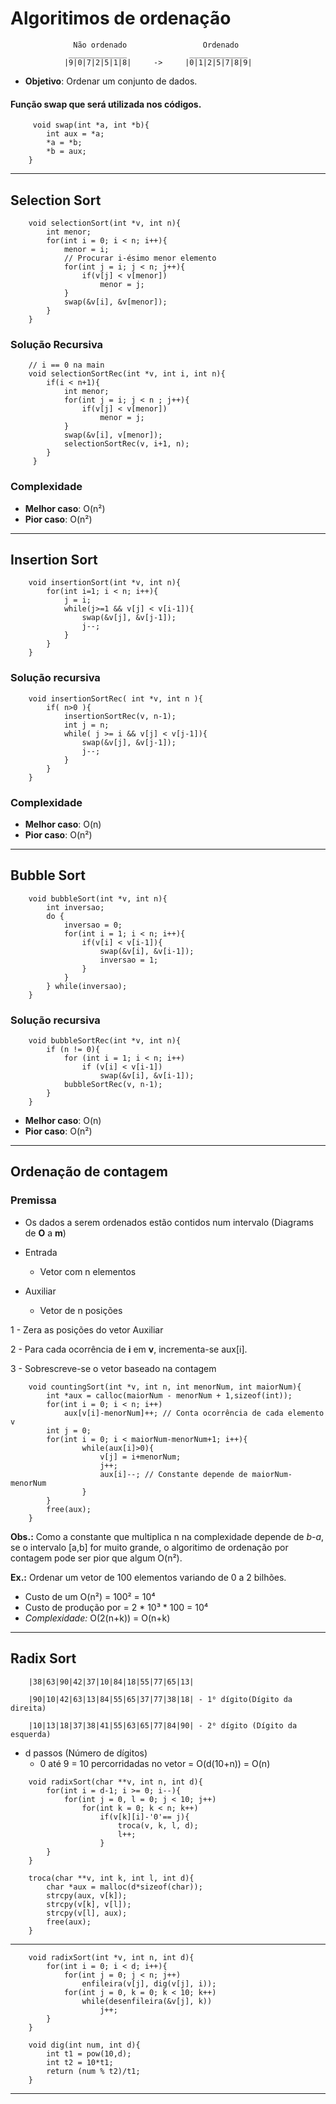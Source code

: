 # Algoritimos de ordenação
```
              Não ordenado                 Ordenado
             _____________              _____________ 
            |9|0|7|2|5|1|8|     ->     |0|1|2|5|7|8|9| 
```
- **Objetivo**: Ordenar um conjunto de dados.
#### Função swap que será utilizada nos códigos. 
```
     void swap(int *a, int *b){
        int aux = *a;
        *a = *b;
        *b = aux;
    }
```
---
## Selection Sort
```
    void selectionSort(int *v, int n){
        int menor;
        for(int i = 0; i < n; i++){
            menor = i;            
            // Procurar i-ésimo menor elemento
            for(int j = i; j < n; j++){ 
                if(v[j] < v[menor]) 
                    menor = j;    
            }
            swap(&v[i], &v[menor]);
        }
    }
```
### Solução Recursiva
```
    // i == 0 na main
    void selectionSortRec(int *v, int i, int n){
        if(i < n+1){
            int menor;
            for(int j = i; j < n ; j++){
                if(v[j] < v[menor])
                    menor = j;
            }
            swap(&v[i], v[menor]);
            selectionSortRec(v, i+1, n);
        }
     }
```
### Complexidade
- **Melhor caso**: O(n²)
- **Pior caso**: O(n²)

---
## Insertion Sort
```
    void insertionSort(int *v, int n){
        for(int i=1; i < n; i++){
            j = i;
            while(j>=1 && v[j] < v[i-1]){
                swap(&v[j], &v[j-1]);
                j--;
            }
        }
    }
```
### Solução recursiva
```
    void insertionSortRec( int *v, int n ){
        if( n>0 ){
            insertionSortRec(v, n-1);
            int j = n;
            while( j >= i && v[j] < v[j-1]){
                swap(&v[j], &v[j-1]);
                j--;
            }
        }
    }
```
### Complexidade
- **Melhor caso**: O(n)
- **Pior caso**: O(n²)

---
## Bubble Sort
```
    void bubbleSort(int *v, int n){
        int inversao;
        do {
            inversao = 0;
            for(int i = 1; i < n; i++){
                if(v[i] < v[i-1]){
                    swap(&v[i], &v[i-1]);
                    inversao = 1;
                }
            }
        } while(inversao);
    }
```
### Solução recursiva
```
    void bubbleSortRec(int *v, int n){
        if (n != 0){
            for (int i = 1; i < n; i++)
                if (v[i] < v[i-1])
                    swap(&v[i], &v[i-1]);
            bubbleSortRec(v, n-1);
        }
    } 
```
- **Melhor caso**: O(n)
- **Pior caso**: O(n²)
---
## Ordenação de contagem

### Premissa
- Os dados a serem ordenados estão contidos num intervalo (Diagrams de **O** a **m**)

- Entrada
  - Vetor com n elementos
- Auxiliar
  - Vetor de n posições

1 - Zera as posições do vetor Auxiliar

2 - Para cada ocorrência de **i** em **v**, incrementa-se aux[i].

3 - Sobrescreve-se o vetor baseado na contagem

```
    void countingSort(int *v, int n, int menorNum, int maiorNum){
        int *aux = calloc(maiorNum - menorNum + 1,sizeof(int)); 
        for(int i = 0; i < n; i++) 
            aux[v[i]-menorNum]++; // Conta ocorrência de cada elemento v
        int j = 0;
        for(int i = 0; i < maiorNum-menorNum+1; i++){ 
                while(aux[i]>0){ 
                    v[j] = i+menorNum;
                    j++;
                    aux[i]--; // Constante depende de maiorNum-menorNum
                }
        }
        free(aux);
    }
```
**Obs.:** Como a constante que multiplica n na complexidade depende de  _b-a_, se o intervalo [a,b] for muito grande, o algoritimo de ordenação por contagem pode ser pior que algum O(n²).

**Ex.:** Ordenar um vetor de 100 elementos variando de 0 a 2 bilhões.
- Custo de um O(n²) = 100² = 10⁴
- Custo de produção por = 2 * 10³ * 100 = 10⁴ 
- *Complexidade:* O(2(n+k)) = O(n+k)
---

## Radix Sort

```
    |38|63|90|42|37|10|84|18|55|77|65|13|

    |90|10|42|63|13|84|55|65|37|77|38|18| - 1⁰ dígito(Dígito da direita)

    |10|13|18|37|38|41|55|63|65|77|84|90| - 2⁰ dígito (Dígito da esquerda)

```
- d passos (Número de dígitos)
  - 0 até 9 = 10 percorridadas no vetor = O(d(10+n)) = O(n) 

```
    void radixSort(char **v, int n, int d){
        for(int i = d-1; i >= 0; i--){
            for(int j = 0, l = 0; j < 10; j++)
                for(int k = 0; k < n; k++)
                    if(v[k][i]-'0'== j){
                        troca(v, k, l, d);
                        l++;
                    }
        }
    }

    troca(char **v, int k, int l, int d){
        char *aux = malloc(d*sizeof(char));
        strcpy(aux, v[k]);
        strcpy(v[k], v[l]);
        strcpy(v[l], aux);
        free(aux);
    }
```
---
```
    void radixSort(int *v, int n, int d){
        for(int i = 0; i < d; i++){
            for(int j = 0; j < n; j++)
                enfileira(v[j], dig(v[j], i));
            for(int j = 0, k = 0; k < 10; k++)
                while(desenfileira(&v[j], k))
                    j++;
        }
    }
```
```
    void dig(int num, int d){
        int t1 = pow(10,d);
        int t2 = 10*t1;
        return (num % t2)/t1;
    }
```
---